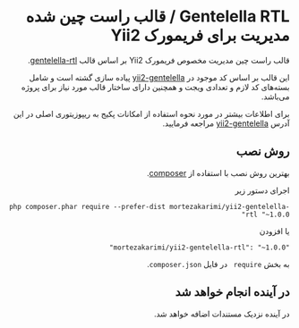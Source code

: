 <div dir="rtl" align="right">

 Gentelella RTL / قالب راست چین شده مدیریت برای فریمورک Yii2
======================================================
قالب راست چین مدیریت مخصوص فریمورک Yii2  بر اساس قالب [gentelella-rtl](https://github.com/mortezakarimi/gentelella-rtl).

این قالب بر اساس کد موجود در [yii2-gentelella](https://github.com/yiister/yii2-gentelella) پیاده سازی گشته است و شامل بسته‌های کد لازم و تعدادی ویجت و همچنین دارای ساختار قالب مورد نیاز برای پروژه می‌باشد.

برای اطلاعات بیشتر در مورد نحوه استفاده از امکانات پکیج به ریپوزیتوری اصلی در این آدرس  [yii2-gentelella](https://github.com/yiister/yii2-gentelella) مراجعه فرمایید.

روش نصب
------------

بهترین روش نصب با استفاده از  [composer](http://getcomposer.org/download/).

اجرای دستور زیر

```
php composer.phar require --prefer-dist mortezakarimi/yii2-gentelella-rtl "~1.0.0"
```

یا افزودن

```
"mortezakarimi/yii2-gentelella-rtl": "~1.0.0‍"
```

به بخش `require ` در فایل `composer.json`.

در آینده انجام خواهد شد
---------------
در آینده نزدیک مستندات اضافه خواهد شد.
